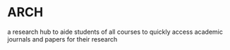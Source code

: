 # ARCH
a research hub to aide students of all courses to quickly access academic journals and papers for their research
